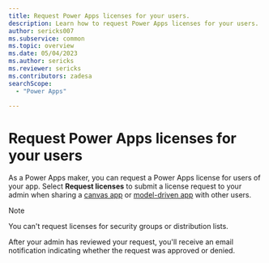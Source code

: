 ```yaml
---
title: Request Power Apps licenses for your users.
description: Learn how to request Power Apps licenses for your users.
author: sericks007
ms.subservice: common
ms.topic: overview
ms.date: 05/04/2023
ms.author: sericks
ms.reviewer: sericks
ms.contributors: zadesa
searchScope:
  - "Power Apps"

---
```

# Request Power Apps licenses for your users

As a Power Apps maker, you can request a Power Apps license for users of your app. Select **Request licenses** to submit a license request to your admin when sharing a [canvas app](../canvas-apps/share-app.md) or [model-driven app](../model-driven-apps/share-model-driven-app.md) with other users.

> [!Note]
> You can't request licenses for security groups or distribution lists.

After your admin has reviewed your request, you'll receive an email notification indicating whether the request was approved or denied.
